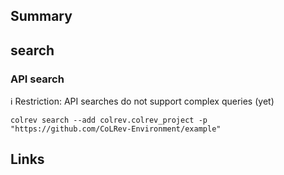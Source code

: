 ## Summary

## search

### API search

ℹ️ Restriction: API searches do not support complex queries (yet)

```
colrev search --add colrev.colrev_project -p "https://github.com/CoLRev-Environment/example"
```

## Links
